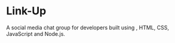 # Link-Up
A social media chat group for developers built using , HTML, CSS, JavaScript and Node.js.
